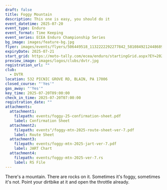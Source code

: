 ```yaml
---
draft: false
title: Foggy Mountain
description: This one is easy, you should do it
event_datetime: 2025-07-20
event_type: Enduro
event_format: Time Keeping
event_series: ECEA Enduro Championship Series
bg_image: images/feature-bg.jpg
flyer: images/events/flyers/506449518_1132222292277842_581084921244868926_n.jpg
expiryDate: 2025-07-21
start_grid: https://moto-tally.com/ecea/enduro/startingGrid.aspx?EY=2025&EID=9
preview_image: images/logos/clubs/dvtr.jpg
registration_url: ""
club:
  - DVTR
location: 532 PICNIC GROVE RD, BLAIN, PA 17006
closed_course: "'Yes'"
gas_away: "'Yes'"
key_time: 2025-07-20T09:00:00
check_in_time: 2025-07-20T07:00:00
registration_date: ""
attachments:
  attachment1:
    filepath: events/foggy-25-confirmation-sheet.pdf
    label: Confirmation Sheet
  attachment2:
    filepath: events"/foggy-mtn-2025-route-sheet-ver-7.pdf
    label: Route Sheet
  attachment3:
    filepath: events/foggy-mtn-2025-jart-ver-7.pdf
    label: JART Chart
  attachment4:
    filepath: events/foggy-mtn-2025-ver-7.rs
    label: RS File
---
```

There's a mountain. There are rocks on it. Sometimes it's foggy, sometimes it's not. Point your dirtbike at it and open the throttle already.